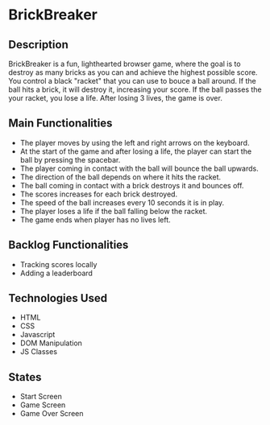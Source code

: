 # BrickBreaker

## Description
BrickBreaker is a fun, lighthearted browser game, where the goal is to destroy as many bricks as you can and achieve the highest possible score. You control a black "racket" that you can use to bouce a ball around. If the ball hits a brick, it will destroy it, increasing your score. If the ball passes the your racket, you lose a life. After losing 3 lives, the game is over.

## Main Functionalities
- The player moves by using the left and right arrows on the keyboard.
- At the start of the game and after losing a life, the player can start the ball by pressing the spacebar.
- The player coming in contact with the ball will bounce the ball upwards.
- The direction of the ball depends on where it hits the racket.
- The ball coming in contact with a brick destroys it and bounces off.
- The scores increases for each brick destroyed.
- The speed of the ball increases every 10 seconds it is in play.
- The player loses a life if the ball falling below the racket.
- The game ends when player has no lives left.

## Backlog Functionalities
- Tracking scores locally
- Adding a leaderboard

## Technologies Used
- HTML
- CSS
- Javascript
- DOM Manipulation
- JS Classes

## States
- Start Screen
- Game Screen
- Game Over Screen